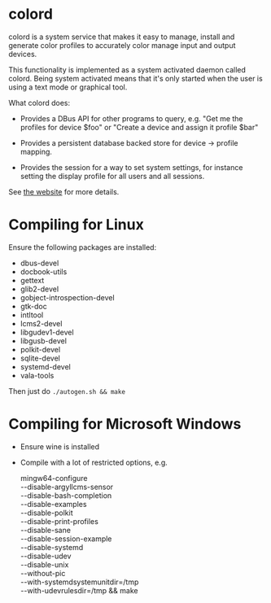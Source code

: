 colord
======

colord is a system service that makes it easy to manage, install and generate
color profiles to accurately color manage input and output devices.

This functionality is implemented as a system activated daemon called colord.
Being system activated means that it's only started when the user is using a
text mode or graphical tool.

What colord does:

* Provides a DBus API for other programs to query, e.g.
  "Get me the profiles for device $foo" or
  "Create a device and assign it profile $bar"

* Provides a persistent database backed store for device -> profile mapping.

* Provides the session for a way to set system settings, for instance
  setting the display profile for all users and all sessions.

See [the website](http://www.freedesktop.org/software/colord/) for more details.

Compiling for Linux
===================

Ensure the following packages are installed:

* dbus-devel
* docbook-utils
* gettext
* glib2-devel
* gobject-introspection-devel
* gtk-doc
* intltool
* lcms2-devel
* libgudev1-devel
* libgusb-devel
* polkit-devel
* sqlite-devel
* systemd-devel
* vala-tools

Then just do `./autogen.sh && make`

Compiling for Microsoft Windows
===============================

* Ensure wine is installed

* Compile with a lot of restricted options, e.g.

    mingw64-configure                               \
            --disable-argyllcms-sensor              \
            --disable-bash-completion               \
            --disable-examples                      \
            --disable-polkit                        \
            --disable-print-profiles                \
            --disable-sane                          \
            --disable-session-example               \
            --disable-systemd                 \
            --disable-udev                          \
            --disable-unix                          \
            --without-pic                           \
            --with-systemdsystemunitdir=/tmp        \
            --with-udevrulesdir=/tmp && make
